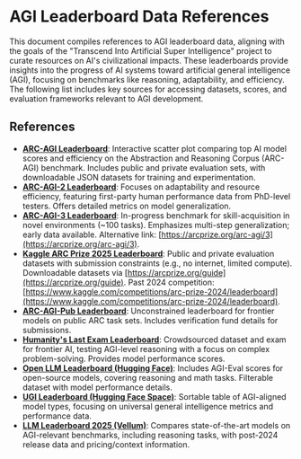 # AGI Leaderboard Data References

This document compiles references to AGI leaderboard data, aligning with the goals of the "Transcend Into Artificial Super Intelligence" project to curate resources on AI's civilizational impacts. These leaderboards provide insights into the progress of AI systems toward artificial general intelligence (AGI), focusing on benchmarks like reasoning, adaptability, and efficiency. The following list includes key sources for accessing datasets, scores, and evaluation frameworks relevant to AGI development.

## References
- **[ARC-AGI Leaderboard](https://arcprize.org/leaderboard)**: Interactive scatter plot comparing top AI model scores and efficiency on the Abstraction and Reasoning Corpus (ARC-AGI) benchmark. Includes public and private evaluation sets, with downloadable JSON datasets for training and experimentation.  
- **[ARC-AGI-2 Leaderboard](https://arcprize.org/arc-agi/2)**: Focuses on adaptability and resource efficiency, featuring first-party human performance data from PhD-level testers. Offers detailed metrics on model generalization.  
- **[ARC-AGI-3 Leaderboard](https://three.arcprize.org/leaderboard)**: In-progress benchmark for skill-acquisition in novel environments (~100 tasks). Emphasizes multi-step generalization; early data available. Alternative link: [https://arcprize.org/arc-agi/3](https://arcprize.org/arc-agi/3).  
- **[Kaggle ARC Prize 2025 Leaderboard](https://www.kaggle.com/competitions/arc-prize-2025/leaderboard)**: Public and private evaluation datasets with submission constraints (e.g., no internet, limited compute). Downloadable datasets via [https://arcprize.org/guide](https://arcprize.org/guide). Past 2024 competition: [https://www.kaggle.com/competitions/arc-prize-2024/leaderboard](https://www.kaggle.com/competitions/arc-prize-2024/leaderboard).  
- **[ARC-AGI-Pub Leaderboard](https://arcprize.org/blog/introducing-arc-agi-public-leaderboard)**: Unconstrained leaderboard for frontier models on public ARC task sets. Includes verification fund details for submissions.  
- **[Humanity's Last Exam Leaderboard](https://agi.safe.ai/leaderboard)**: Crowdsourced dataset and exam for frontier AI, testing AGI-level reasoning with a focus on complex problem-solving. Provides model performance scores.  
- **[Open LLM Leaderboard (Hugging Face)](https://huggingface.co/datasets/open-llm-leaderboard)**: Includes AGI-Eval scores for open-source models, covering reasoning and math tasks. Filterable dataset with model performance details.  
- **[UGI Leaderboard (Hugging Face Space)](https://huggingface.co/spaces/DontPlanToEnd/UGI-Leaderboard)**: Sortable table of AGI-aligned model types, focusing on universal general intelligence metrics and performance data.  
- **[LLM Leaderboard 2025 (Vellum)](https://www.vellum.ai/llm-leaderboard)**: Compares state-of-the-art models on AGI-relevant benchmarks, including reasoning tasks, with post-2024 release data and pricing/context information.